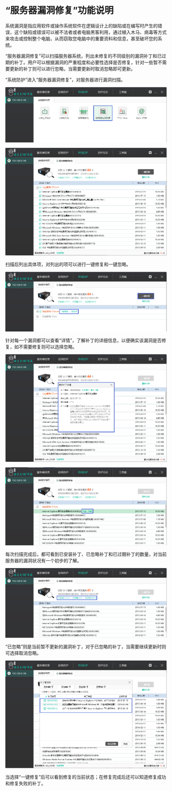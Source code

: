 # “服务器漏洞修复”功能说明

系统漏洞是指应用软件或操作系统软件在逻辑设计上的缺陷或在编写时产生的错误，这个缺陷或错误可以被不法者或者电脑黑客利用，通过植入木马、病毒等方式来攻击或控制整个电脑，从而窃取您电脑中的重要资料和信息，甚至破坏您的系统。

“服务器漏洞修复”可以扫描服务器系统，列出未修复的不同级别的漏洞补丁和已过期的补丁。用户可以根据漏洞的严重程度和必要性选择是否修复，针对一些暂不需要更新的补丁则可以进行忽略，当需要更新时取消忽略即可更新。

“系统防护”进入“服务器漏洞修复”，对服务器进行漏洞扫描。

![](/assets/f2201.png)

![](/assets/f2202.png)

扫描后列出具体项，对列出的项可以进行一键修复和一键忽略。

![](/assets/f2203.png)

针对每一个漏洞都可以查看“详情”，了解补丁的详细信息，以便确实该漏洞是否修复，如不需要修复则可以选择忽略。

![](/assets/f2204.png)

![](/assets/f2205.png)

每次扫描完成后，都可看到已安装补丁、已忽略补丁和已过期补丁的数量，对当前服务器的漏洞状况有一个初步的了解。

![](/assets/f2206.png)

“已忽略”则是当前暂不更新的漏洞补丁，对于已忽略的补丁，当需要继续更新时则可选择取消忽略。

![](/assets/f2207.png)

当选择“一键修复”后可以看到修复的当前状态；在修复完成后还可以知道修复成功和修复失败的补丁。

